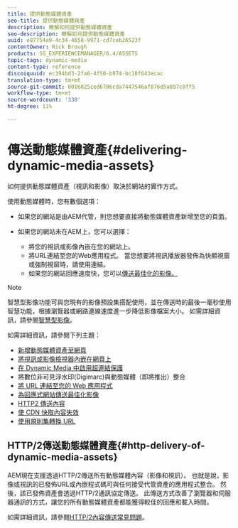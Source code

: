 ```yaml
---
title: 提供動態媒體資產
seo-title: 提供動態媒體資產
description: 瞭解如何提供動態媒體資產
seo-description: 瞭解如何提供動態媒體資產
uuid: e87754a9-4c34-4658-9971-cd7ceb26523f
contentOwner: Rick Brough
products: SG_EXPERIENCEMANAGER/6.4/ASSETS
topic-tags: dynamic-media
content-type: reference
discoiquuid: ec394bd3-2fa6-4f50-b974-bc10f643ecac
translation-type: tm+mt
source-git-commit: 0016825ced6706cda7447546af876d5a897c8ff5
workflow-type: tm+mt
source-wordcount: '330'
ht-degree: 11%

---
```



# 傳送動態媒體資產{#delivering-dynamic-media-assets}

如何提供動態媒體資產（視訊和影像）取決於網站的實作方式。

使用動態媒體時，您有數個選項：

* 如果您的網站是由AEM代管，則您想要直接將動態媒體資產新增至您的頁面。
* 如果您的網站未在AEM上，您可以選擇：

   * 將您的視訊或影像內嵌在您的網站上。
   * 將URL連結至您的Web應用程式。 當您想要將視訊播放器發佈為快顯視窗或強制視窗時，請使用連結。
   * 如果您的網站回應速度快，您可以[傳送最佳化的影像。](responsive-site.md)

>[!NOTE]
>
>智慧型影像功能可與您現有的影像預設集搭配使用，並在傳送時的最後一毫秒使用智慧功能，根據瀏覽器或網路連線速度進一步降低影像檔案大小。 如需詳細資訊，請參閱[智慧型影像](imaging-faq.md)。

如需詳細資訊，請參閱下列主題：

* [新增動態媒體資產至網頁](adding-dynamic-media-assets-to-pages.md)
* [將視訊或影像檢視器內嵌在網頁上](embed-code.md)
* [在 Dynamic Media 中啟用超連結保護](https://helpx.adobe.com/tw/experience-manager/6-4/assets/using/hotlink-protection.html)
* 將數位非可見浮水印(Digimarc)與動態媒體（即將推出）整合
* [將 URL 連結至您的 Web 應用程式](linking-urls-to-yourwebapplication.md)
* [為回應式網站傳送最佳化影像](responsive-site.md)
* [HTTP2 傳送內容](http2.md)
* [使 CDN 快取內容失效](invalidate-cdn-cached-content.md)
* [使用規則集轉換 URL](using-rulesets-to-transform-urls.md)

## HTTP/2傳送動態媒體資產{#http-delivery-of-dynamic-media-assets}

AEM現在支援透過HTTP/2傳送所有動態媒體內容（影像和視訊）。 也就是說，影像或視訊的已發佈URL或內嵌程式碼可與任何接受代管資產的應用程式整合。 然後，該已發佈資產會透過HTTP/2通訊協定傳送。 此傳送方式改善了瀏覽器和伺服器通訊的方式，讓您的所有動態媒體資產都能獲得較佳的回應和載入時間。

如需詳細資訊，請參閱[HTTP/2內容傳送常見問題](/help/sites-administering/scene7-http2faq.md)。
